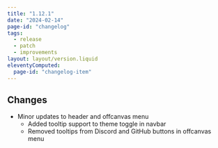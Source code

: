 ```yaml
---
title: "1.12.1"
date: "2024-02-14"
page-id: "changelog"
tags: 
  - release
  - patch
  - improvements
layout: layout/version.liquid
eleventyComputed:
  page-id: "changelog-item"
---
```

## Changes
- Minor updates to header and offcanvas menu
  - Added tooltip support to theme toggle in navbar
  - Removed tooltips from Discord and GitHub buttons in offcanvas menu
